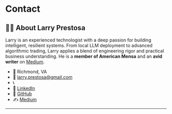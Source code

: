 # Contact

## 👨‍💼 About Larry Prestosa

Larry is an experienced technologist with a deep passion for building intelligent, resilient systems. From local LLM deployment to advanced algorithmic trading, Larry applies a blend of engineering rigor and practical business understanding. He is a **member of American Mensa** and an **avid writer** on [Medium](https://medium.com/@larry.prestosa).

* 📍 Richmond, VA
* 📧 [larry.prestosa@gmail.com](mailto:larry.prestosa@gmail.com)
* 📞 
* 🔗 [LinkedIn](https://www.linkedin.com/in/larry-prestosa-9b42b928a)
* 🔗 [GitHub](https://blutterfly.github.io/dbnostix/)
* ✍️ [Medium](https://medium.com/@larry.prestosa)

---
